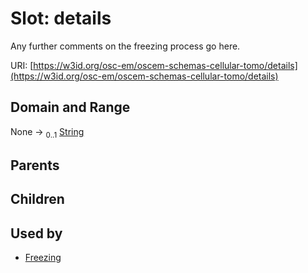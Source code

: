 
# Slot: details

Any further comments on the freezing process go here.

URI: [https://w3id.org/osc-em/oscem-schemas-cellular-tomo/details](https://w3id.org/osc-em/oscem-schemas-cellular-tomo/details)


## Domain and Range

None &#8594;  <sub>0..1</sub> [String](types/String.md)

## Parents


## Children


## Used by

 * [Freezing](Freezing.md)
